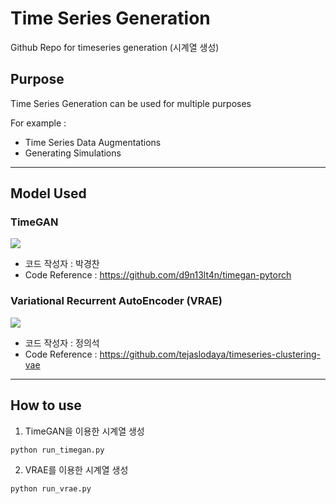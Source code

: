 # Time Series Generation
Github Repo for timeseries generation (시계열 생성)

## Purpose
Time Series Generation can be used for multiple purposes

For example :
- Time Series Data Augmentations
- Generating Simulations

---

## Model Used
### TimeGAN

<img src = 'https://github.com/euisuk-chung/timeseries-generation/blob/main/image/TimeGAN_architecture.PNG?raw=true'>

- 코드 작성자 : 박경찬
- Code Reference : https://github.com/d9n13lt4n/timegan-pytorch

### Variational Recurrent AutoEncoder (VRAE)

<img src = 'https://github.com/euisuk-chung/timeseries-generation/blob/main/image/LSTM_VAE_architecture.png?raw=true'>

- 코드 작성자 : 정의석
- Code Reference : https://github.com/tejaslodaya/timeseries-clustering-vae

---

## How to use
1. TimeGAN을 이용한 시계열 생성

```python
python run_timegan.py
```

2. VRAE를 이용한 시계열 생성

```python
python run_vrae.py
```
